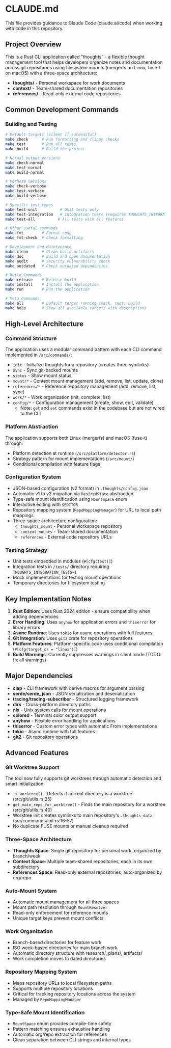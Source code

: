 # CLAUDE.md

This file provides guidance to Claude Code (claude.ai/code) when working with code in this repository.

## Project Overview

This is a Rust CLI application called "thoughts" - a flexible thought management tool that helps developers organize notes and documentation across git repositories using filesystem mounts (mergerfs on Linux, fuse-t on macOS) with a three-space architecture:
- **thoughts/** - Personal workspace for work documents
- **context/** - Team-shared documentation repositories
- **references/** - Read-only external code repositories

## Common Development Commands

### Building and Testing
```bash
# Default targets (silent if succeasful)
make check      # Run formatting and clippy checks
make test       # Run all tests
make build      # Build the project

# Normal output versions
make check-normal
make test-normal
make build-normal

# Verbose versions
make check-verbose
make test-verbose
make build-verbose

# Specific test types
make test-unit          # Unit tests only
make test-integration   # Integration tests (requires THOUGHTS_INTEGRATION_TESTS=1)
make test-all          # All tests with all features

# Other useful commands
make fmt        # Format code
make fmt-check  # Check formatting

# Development and Maintenance
make clean      # Clean build artifacts
make doc        # Build and open documentation
make audit      # Security vulnerability check
make outdated   # Check outdated dependencies

# Build Commands
make release    # Release build
make install    # Install the application
make run        # Run the application

# Meta Commands
make all        # Default target running check, test, build
make help       # Show all available targets with descriptions
```

## High-Level Architecture

### Command Structure
The application uses a modular command pattern with each CLI command implemented in `/src/commands/`:
- `init` - Initialize thoughts for a repository (creates three symlinks)
- `sync` - Sync git-backed mounts
- `status` - Show mount status
- `mount/*` - Context mount management (add, remove, list, update, clone)
- `references/*` - Reference repository management (add, remove, list, sync)
- `work/*` - Work organization (init, complete, list)
- `config/*` - Configuration management (create, show, edit, validate)
  - Note: `get` and `set` commands exist in the codebase but are not wired to the CLI

### Platform Abstraction
The application supports both Linux (mergerfs) and macOS (fuse-t) through:
- Platform detection at runtime (`/src/platform/detector.rs`)
- Strategy pattern for mount implementations (`/src/mount/`)
- Conditional compilation with feature flags

### Configuration System
- JSON-based configuration (v2 format) in `.thoughts/config.json`
- Automatic v1 to v2 migration via `DesiredState` abstraction
- Type-safe mount identification using `MountSpace` enum
- Interactive editing with `$EDITOR`
- Repository mapping system (`RepoMappingManager`) for URL to local path mappings
- Three-space architecture configuration:
  - `thoughts_mount` - Personal workspace repository
  - `context_mounts` - Team-shared documentation
  - `references` - External code repository URLs

### Testing Strategy
- Unit tests embedded in modules (`#[cfg(test)]`)
- Integration tests in `/tests/` directory requiring `THOUGHTS_INTEGRATION_TESTS=1`
- Mock implementations for testing mount operations
- Temporary directories for filesystem testing

## Key Implementation Notes

1. **Rust Edition**: Uses Rust 2024 edition - ensure compatibility when adding dependencies
2. **Error Handling**: Uses `anyhow` for application errors and `thiserror` for library errors
3. **Async Runtime**: Uses `tokio` for async operations with full features
4. **Git Integration**: Uses `git2` crate for repository operations
5. **Platform Features**: Platform-specific code uses conditional compilation (`#[cfg(target_os = "linux")]`)
6. **Build Warnings**: Currently suppresses warnings in silent mode (TODO: fix all warnings)

## Major Dependencies

- **clap** - CLI framework with derive macros for argument parsing
- **serde/serde_json** - JSON serialization and deserialization
- **tracing/tracing-subscriber** - Structured logging framework
- **dirs** - Cross-platform directory paths
- **nix** - Unix system calls for mount operations
- **colored** - Terminal color output support
- **anyhow** - Flexible error handling for applications
- **thiserror** - Custom error types with automatic From implementations
- **tokio** - Async runtime with full features
- **git2** - Git repository operations

## Advanced Features

### Git Worktree Support

The tool now fully supports git worktrees through automatic detection and smart initialization:

- `is_worktree()` - Detects if current directory is a worktree (src/git/utils.rs:25)
- `get_main_repo_for_worktree()` - Finds the main repository for a worktree (src/git/utils.rs:40)
- Worktree init creates symlinks to main repository's `.thoughts-data` (src/commands/init.rs:16-57)
- No duplicate FUSE mounts or manual cleanup required

### Three-Space Architecture
- **Thoughts Space**: Single git repository for personal work, organized by branch/week
- **Context Space**: Multiple team-shared repositories, each in its own subdirectory
- **References Space**: Read-only external repositories, auto-organized by org/repo

### Auto-Mount System
- Automatic mount management for all three spaces
- Mount path resolution through `MountResolver`
- Read-only enforcement for reference mounts
- Unique target keys prevent mount conflicts

### Work Organization
- Branch-based directories for feature work
- ISO week-based directories for main branch work
- Automatic directory structure with research/, plans/, artifacts/
- Work completion moves to dated directories

### Repository Mapping System
- Maps repository URLs to local filesystem paths
- Supports multiple repository locations
- Critical for tracking repository locations across the system
- Managed by `RepoMappingManager`

### Type-Safe Mount Identification
- `MountSpace` enum provides compile-time safety
- Pattern matching ensures exhaustive handling
- Automatic org/repo extraction for references
- Clean separation between CLI strings and internal types
